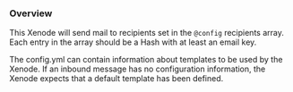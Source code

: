### Overview ###
This Xenode will send mail to recipients set in the `@config` recipients array. Each entry in the array should be a Hash with at least an email key.

The config.yml can contain information about templates to be used by the Xenode. If an inbound message has no configuration information, the Xenode expects that a default template has been defined.
